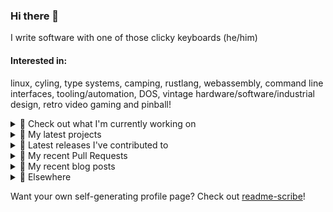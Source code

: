 ### Hi there 👋

I write software with one of those clicky keyboards (he/him)

#### Interested in:
linux, cyling, type systems, camping, rustlang, webassembly, command line interfaces, tooling/automation, DOS, vintage hardware/software/industrial design, retro video gaming and pinball!
<details><summary>👀 Check out what I'm currently working on</summary><br />

- [MetaMask/KeyringController](https://github.com/MetaMask/KeyringController) - A module for managing groups of Ethereum accounts and using them. (today)
- [MetaMask/metamask-module-template](https://github.com/MetaMask/metamask-module-template) - A simple template repository for starting new modules in the latest MetaMask fashion. (today)
- [MetaMask/action-npm-publish](https://github.com/MetaMask/action-npm-publish) - GitHub Action to publish to NPM (1 day ago)
- [MetaMask/core](https://github.com/MetaMask/core) - This monorepo is a collection of packages used across multiple MetaMask clients (1 day ago)
- [MetaMask/metamask-mobile](https://github.com/MetaMask/metamask-mobile) - Mobile web browser providing access to websites that use the Ethereum blockchain (4 days ago)
</details>

<details><summary>🌱 My latest projects</summary><br />

- [rickycodes/misterfpga_font_randomizer](https://github.com/rickycodes/misterfpga_font_randomizer) - randomise the font setting for MiSTer FPGA
- [rickycodes/win98config](https://github.com/rickycodes/win98config) - Example multi-boot setup for window98
- [rickycodes/kitties](https://github.com/rickycodes/kitties) - micro site to browse CryptoKitties
- [rickycodes/pve-no-subscription](https://github.com/rickycodes/pve-no-subscription) - Proxmox VE No-Subscription Removal
- [rickycodes/ftse-rs](https://github.com/rickycodes/ftse-rs) - scrape and filter hl.co.uk market summaries
</details>

<details><summary>🔭 Latest releases I've contributed to</summary><br />

- [MetaMask/KeyringController](https://github.com/MetaMask/KeyringController) ([v11.0.0](https://github.com/MetaMask/KeyringController/releases/tag/v11.0.0), today) - A module for managing groups of Ethereum accounts and using them.
- [MetaMask/action-npm-publish](https://github.com/MetaMask/action-npm-publish) ([v4.0.0](https://github.com/MetaMask/action-npm-publish/releases/tag/v4.0.0), 1 day ago) - GitHub Action to publish to NPM
- [MetaMask/core](https://github.com/MetaMask/core) ([v53.0.0](https://github.com/MetaMask/core/releases/tag/v53.0.0), 1 day ago) - This monorepo is a collection of packages used across multiple MetaMask clients
- [MetaMask/metamask-mobile](https://github.com/MetaMask/metamask-mobile) ([v6.5.0](https://github.com/MetaMask/metamask-mobile/releases/tag/v6.5.0), 1 day ago) - Mobile web browser providing access to websites that use the Ethereum blockchain
- [MetaMask/metamask-extension](https://github.com/MetaMask/metamask-extension) ([v10.31.0](https://github.com/MetaMask/metamask-extension/releases/tag/v10.31.0), 1 day ago) - :globe_with_meridians: :electric_plug: The MetaMask browser extension enables browsing Ethereum blockchain enabled websites
</details>

<details><summary>🔨 My recent Pull Requests</summary><br />

- [Update README.md](https://github.com/MetaMask/action-npm-publish/pull/48) on [MetaMask/action-npm-publish](https://github.com/MetaMask/action-npm-publish) (today)
- [Make use of the new subteam functionality](https://github.com/MetaMask/metamask-module-template/pull/200) on [MetaMask/metamask-module-template](https://github.com/MetaMask/metamask-module-template) (today)
- [Make use of the new subteam functionality](https://github.com/MetaMask/KeyringController/pull/232) on [MetaMask/KeyringController](https://github.com/MetaMask/KeyringController) (today)
- [Make use of the new subteam functionality](https://github.com/MetaMask/core/pull/1398) on [MetaMask/core](https://github.com/MetaMask/core) (1 day ago)
- [4.0.0](https://github.com/MetaMask/action-npm-publish/pull/46) on [MetaMask/action-npm-publish](https://github.com/MetaMask/action-npm-publish) (1 day ago)
</details>

<details><summary>📜 My recent blog posts</summary><br />

- [Publishing my Website to the peer-to-peer Web](//ricky.codes/blog/posts/publishing-to-the-peer-to-peer-web/) (4 years ago)
</details>

<details><summary>🔗 Elsewhere</summary><br />

- Web: https://ricky.codes
- Twitter: https://twitter.com/rickycodes
- Blog: https://ricky.codes/blog
</details>

Want your own self-generating profile page? Check out [readme-scribe](https://github.com/muesli/readme-scribe)!

